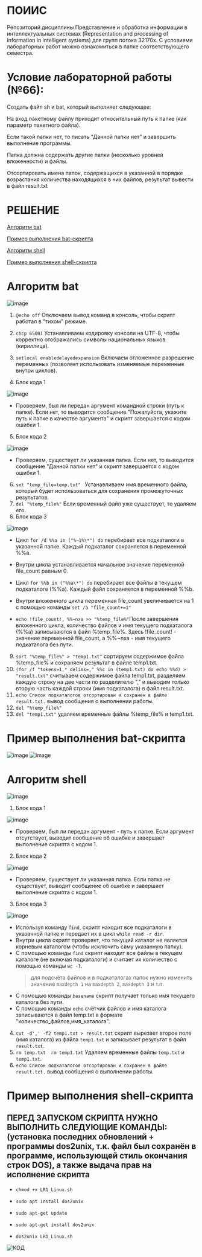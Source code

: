 # ПОИИС
Репозиторий дисциплины Представление и обработка информации в интеллектуальных системах 
(Representation and processing of information in intelligent systems) для групп потока 32170х.
С условиями лабораторных работ можно ознакомиться в папке соответствующего семестра.

# Условие лабораторной работы (№66):
Создать файл sh и bat, который выполняет следующее: 

На вход пакетному файлу приходит относительный путь к папке (как параметр пакетного файла). 

Если такой папки нет, то писать “Данной папки нет” и завершить выполнение программы. 

Папка должна содержать другие папки (несколько уровней вложенности) и файлы. 

Отсортировать имена папок, содержащихся в указанной в порядке возрастания количества находящихся в них файлов, результат вывести в файл result.txt

# РЕШЕНИЕ

[Алгоритм bat](#title1)

[Пример выполнения bat-скрипта](#title2)

[Алгоритм shell](#title3)

[Пример выполнения shell-скрипта](#title4)

# <a id="title1">Алгоритм bat</a>

![image](https://github.com/lilulw/aaa/assets/146581542/0bab6dfa-c4b2-4a96-bf01-5a9cee580efa)

1. ` @echo off ` Отключаем вывод команд в консоль, чтобы скрипт работал в "тихом" режиме.
2. ` chcp 65001 ` Устанавливаем кодировку консоли на UTF-8, чтобы корректно отображались символы национальных языков (кириллица).
3. ` setlocal enabledelayedexpansion ` Включаем отложенное разрешение переменных (позволяет использовать изменяемые переменные внутри циклов).

4. Блок кода 1

![image](https://github.com/lilulw/aaa/assets/146581542/04c603ae-26ed-41e2-bd54-820db3df2aa9)

- Проверяем, был ли передан аргумент командной строки (путь к папке). Если нет, то выводится сообщение "Пожалуйста, укажите путь к папке в качестве аргумента" и скрипт завершается с кодом ошибки 1.
5. Блок кода 2

![image](https://github.com/lilulw/aaa/assets/146581542/fcb16e8c-7c90-4057-9bfe-e90ca278415d)

- Проверяем, существует ли указанная папка. Если нет, то выводится сообщение "Данной папки нет" и скрипт завершается с кодом ошибки 1.

6. ` set "temp_file=temp.txt"  ` Устанавливаем имя временного файла, который будет использоваться для сохранения промежуточных результатов.
7. ` del "%temp_file%" ` Если временный файл уже существует, то удаляем его.
8. Блок кода 3

![image](https://github.com/lilulw/aaa/assets/146581542/ef8bf9ef-54fc-486b-a14e-47a800e1ed7b)

 - Цикл ` for /d %%a in ("%~1%\*") do ` перебирает все подкаталоги в указанной папке. Каждый подкаталог сохраняется в переменной %%a.
 - Внутри цикла устанавливается начальное значение переменной file_count равным 0.
 - Цикл ` for %%b in ("%%a\*") do ` перебирает все файлы в текущем подкаталоге (%%a). Каждый файл сохраняется в переменной %%b.
 - Внутри вложенного цикла переменная file_count увеличивается на 1 с помощью команды ` set /a "file_count+=1" `

 - ` echo !file_count!, %%~nxa >> "%temp_file%" `После завершения вложенного цикла, количество файлов и имя текущего подкаталога (%%a) записываются в файл %temp_file%. Здесь !file_count! - значение переменной file_count, а %%~nxa - имя текущего подкаталога без пути.

9. ` sort "%temp_file%" > "temp1.txt" ` сортируем содержимое файла %temp_file% и сохраняем результат в файле temp1.txt.
10. ` (for /f "tokens=1,* delims=," %%c in (temp1.txt) do echo %%d) > "result.txt" ` считываем содержимое файла temp1.txt, разделяем каждую строку на две части по разделителю "," и выводим только вторую часть каждой строки (имя подкаталога) в файл result.txt.
11. ` echo Список подкаталогов отсортирован и сохранен в файле result.txt. ` вывод сообщения о выполнении работы.
12. ` del "%temp_file%" `
13. ` del "temp1.txt" ` удаляем временные файлы %temp_file% и temp1.txt.

# <a id="title2">Пример выполнения bat-скрипта</a>
![image](https://github.com/lilulw/aaa/assets/146581542/4b00161f-e78a-4b5d-97f5-d38dd3012ae6)
![image](https://github.com/lilulw/aaa/assets/146581542/e83727ba-98d7-4df4-b751-5c6aebcc5308)


# <a id="title3">Алгоритм shell</a>

![image](https://github.com/lilulw/aaa/assets/146581542/9a2342d8-ef15-4340-841b-7fc31e60a357)

1. Блок кода 1

![image](https://github.com/lilulw/aaa/assets/146581542/65754bca-87c5-4a62-a630-a010f1ecd865)

- Проверяем, был ли передан аргумент - путь к папке. Если аргумент отсутствует, выводит сообщение об ошибке и завершает выполнение скрипта с кодом 1.

2. Блок кода 2

![image](https://github.com/lilulw/aaa/assets/146581542/11976d7c-1bd8-47d2-82b4-fb670a25fa88)

- Проверяем, существует ли указанная папка. Если папка не существует, выводит сообщение об ошибке и завершает выполнение скрипта с кодом 1.

3. Блок кода 3

![image](https://github.com/lilulw/aaa/assets/146581542/3e898db4-7b37-46e3-bc11-61eed9f41269)

 - Используя команду `find`, скрипт находит все подкаталоги в указанной папке и передает их в цикл `while read -r dir`.
 - Внутри цикла скрипт проверяет, что текущий каталог не является корневым каталогом (чтобы исключить саму указанную папку).
 - С помощью команды `find` скрипт находит все файлы в текущем каталоге (не включая подкаталоги) и считает их количество с помощью команды `wc -l`.
   > для подсчёта файлов и в подкаталогах папок нужно изменить значение `maxdepth 1` на `maxdepth 2`, `maxdepth 3` и т.п.
 - С помощью команды `basename` скрипт получает только имя текущего каталога без пути.
 - С помощью команды `echo` счётчик файлов и имя каталога записываются в файл temp.txt в формате "количество_файлов,имя_каталога".

4. `cut -d',' -f2 temp1.txt > result.txt` скрипт вырезает второе поле (имя каталога) из файла `temp1.txt` и записывает результат в файл `result.txt`.
5. `rm temp.txt 
rm temp1.txt` Удаляем временные файлы `temp.txt` и `temp1.txt`.
6. `echo Список подкаталогов отсортирован и сохранен в файле result.txt.` вывод сообщения о выполнении работы.

# <a id="title4">Пример выполнения shell-скрипта </a>

## ПЕРЕД ЗАПУСКОМ СКРИПТА НУЖНО ВЫПОЛНИТЬ СЛЕДУЮЩИЕ КОМАНДЫ: (установка последних обновлений + программы dos2unix, т.к. файл был сохранён в программе, использующей стиль окончания строк DOS), а также выдача прав на исполнение скрипта

- `chmod +x LR1_Linux.sh`
 
- `sudo apt install dos2unix`

- `sudo apt-get update`

- `sudo apt-get install dos2unix`

- `dos2unix LR1_Linux.sh`
  
![КОД](https://github.com/lilulw/aaa/assets/146581542/72f7344f-9132-475f-8115-1f467f37bc9b)
